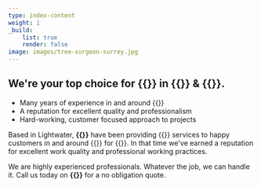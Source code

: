 ```yaml
---
type: index-content
weight: 1
_build:
    list: true
    render: false
image: images/tree-surgeon-surrey.jpg
---
```


## We're your **top choice** for {{<industry>}} in {{<towncity>}} &amp; {{<county>}}.

* Many years of experience in and around {{<towncity>}}
* A reputation for excellent quality and professionalism
* Hard-working, customer focused approach to projects

Based in Lightwater, **{{<company>}}** have been providing {{<industry>}} services to happy customers in and around {{<towncity>}} for {{<years>}}. In that time we've earned a reputation for excellent work quality and professional working practices.

We are highly experienced professionals. Whatever the job, we can handle it. Call us today on **{{<phone>}}** for a no obligation quote.



